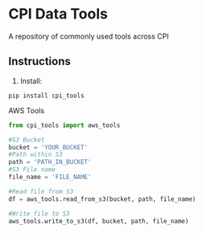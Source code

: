 # CPI Data Tools

A repository of commonly used tools across CPI

## Instructions

1. Install:

```
pip install cpi_tools
```

AWS Tools

```python
from cpi_tools import aws_tools

#S3 Bucket
bucket = 'YOUR_BUCKET'
#Path within S3
path = 'PATH_IN_BUCKET'
#S3 File name 
file_name = 'FILE_NAME'

#Read file from S3
df = aws_tools.read_from_s3(bucket, path, file_name)

#Write file to S3
aws_tools.write_to_s3(df, bucket, path, file_name)
```

